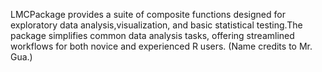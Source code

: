LMCPackage provides a suite of composite functions designed for exploratory data analysis,visualization, and basic statistical testing.The package simplifies common data analysis tasks, offering streamlined workflows for both novice and experienced R users. (Name credits to Mr. Gua.)

